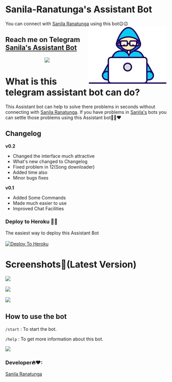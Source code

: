 # Sanila-Ranatunga's Assistant Bot
You can connect with [Sanila Ranatunga](https://t.me/SanilaRanatunga) using this bot😉😉
<img align="right" src="https://github.com/RazorKenway/RazorKenway/raw/main/Developer.gif" style="max-width:50%;">


## Reach me on Telegram [Sanila's Assistant Bot](http://t.me/sanilaassistant_bot)
<p align="center">
  <img src="https://telegra.ph/file/ad47e2b8735f8812359d9.jpg">


# What is this telegram assistant bot can do?
This Assistant bot can help to solve there problems in seconds without connecting with [Sanila Ranatunga](https://t.me/SanilaRanatunga). If you have problems in [Sanila's](https://t.me/SanilaRanatunga) bots you can settle those problems using this Assistant bot🤗😋❤

  
<h2>Changelog</h2>

<b>v0.2</b>

 - Changed the interface much attractive
 - What's new changed to Changelog
 - Fixed problem in 12(Song downloader)
 - Added time also
 - Minor bugs fixes

<b>v0.1</b>

 - Added Some Commands
 - Made much easier to use
 - Improved Chat Facilities
  
### Deploy to Heroku 🏃‍♂

The easiest way to deploy this Assistant Bot  <br><br>
[![Deploy To Heroku](https://www.herokucdn.com/deploy/button.svg)](https://heroku.com/deploy?template=https://github.com/sanila2007/Sanila-Ranatunga-Assistant-Bot)
  
 
<h1>Screenshots📸(Latest Version)</h1>

<p align="left">
  <img src="https://telegra.ph/file/015e01973e493df2d2b14.jpg">
  
<p align="left">
  <img src="https://telegra.ph/file/1831253df83376d6c7afe.jpg">
  
<p align="left">
  <img src="https://telegra.ph/file/6a7a937b8ab6563d2ef0c.jpg">
  
## How to use the bot
 
`/start` : To start the bot.

`/help` : To get more information about this bot.

<img src="https://camo.githubusercontent.com/2c8b3670d933220ae3c023fa1d568682975cce3f10799d0d3ff5ecac394b4ee8/68747470733a2f2f6d656469612e67697068792e636f6d2f6d656469612f31326f75664342304d795a31476f2f67697068792e676966" width="50px">
                                       
                                       
### Developer🔥❤:
[Sanila Ranatunga](https://t.me/SanilaRanatunga)
  
